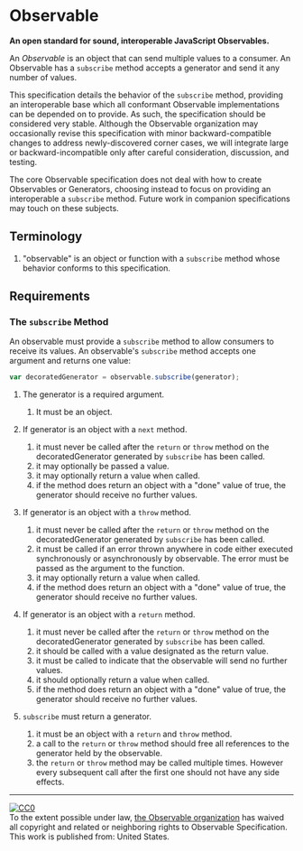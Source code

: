 # Observable

**An open standard for sound, interoperable JavaScript Observables.**

An *Observable* is an object that can send multiple values to a consumer.  An Observable has a `subscribe` method accepts a generator and send it any number of values.

This specification details the behavior of the `subscribe` method, providing an interoperable base which all conformant Observable implementations can be depended on to provide. As such, the specification should be considered very stable. Although the Observable organization may occasionally revise this specification with minor backward-compatible changes to address newly-discovered corner cases, we will integrate large or backward-incompatible only after careful consideration, discussion, and testing.

The core Observable specification does not deal with how to create Observables or Generators, choosing instead to focus on providing an interoperable a `subscribe` method. Future work in companion specifications may touch on these subjects.

## Terminology

1. "observable" is an object or function with a `subscribe` method whose behavior conforms to this specification.

## Requirements

### The `subscribe` Method

An observable must provide a `subscribe` method to allow consumers to receive its values. An observable's `subscribe` method accepts one argument and returns one value:

```js
var decoratedGenerator = observable.subscribe(generator);
```

1. The generator is a required argument.
    1. It must be an object.
1. If generator is an object with a `next` method.
    1. it must never be called after the `return` or `throw` method on the decoratedGenerator generated by `subscribe` has been called.
    1. it may optionally be passed a value.
    1. it may optionally return a value when called.
    1. if the method does return an object with a "done" value of true, the generator should receive no further values.
1. If generator is an object with a `throw` method.
    1. it must never be called after the `return` or `throw` method on the decoratedGenerator generated by `subscribe` has been called.
    1. it must be called if an error thrown anywhere in code either executed synchronously or asynchronously by observable. The error must be passed as the argument to the function.
    1. it may optionally return a value when called.
    1. if the method does return an object with a "done" value of true, the generator should receive no further values.
1. If generator is an object with a `return` method.
    1. it must never be called after the `return` or `throw` method on the decoratedGenerator generated by `subscribe` has been called.
    1. it should be called with a value designated as the return value.
    1. it must be called to indicate that the observable will send no further values.
    1. it should optionally return a value when called.
    1. if the method does return an object with a "done" value of true, the generator should receive no further values.


1. `subscribe` must return a generator.
    1. it must be an object with a `return` and `throw` method.
    1. a call to the `return` or `throw` method should free all references to the generator held by the observable.
    1. the `return` or `throw` method may be called multiple times. However every subsequent call after the first one should not have any side effects.

---

<p xmlns:dct="http://purl.org/dc/terms/" xmlns:vcard="http://www.w3.org/2001/vcard-rdf/3.0#">
  <a rel="license"
     href="https://creativecommons.org/publicdomain/zero/1.0/">
    <img src="https://i.creativecommons.org/p/zero/1.0/88x31.png" style="border-style: none;" alt="CC0" />
  </a>
  <br />
  To the extent possible under law,
  <a rel="dct:publisher"
     href="https://github.com/observable-spec">
    <span property="dct:title">the Observable organization</span></a>
  has waived all copyright and related or neighboring rights to
  <span property="dct:title">Observable Specification</span>.
This work is published from:
<span property="vcard:Country" datatype="dct:ISO3166"
      content="US" about="https://github.com/observable-spec">
  United States</span>.
</p>
